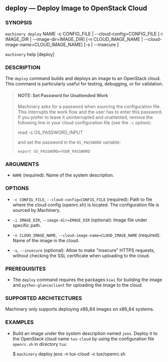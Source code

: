 
## deploy — Deploy Image to OpenStack Cloud

### SYNOPSIS

`machinery deploy` NAME -c CONFIG_FILE | --cloud-config=CONFIG_FILE
   [-i IMAGE_DIR | --image-dir=IMAGE_DIR]
   [-n CLOUD_IMAGE_NAME | --cloud-image-name=CLOUD_IMAGE_NAME]
   [-s | --insecure ]

`machinery` help [deploy]


### DESCRIPTION

The `deploy` command builds and deploys an image to an OpenStack cloud.
This command is particularly useful for testing, debugging, or for validation.


> #### NOTE: Set Password for Unattended Work
> Machinery asks for a password when sourcing the configuration
> file. This interrupts the work flow and the user has to enter
> this password.
> If you prefer to leave it uninterrupted and unattented, remove
> the following line in your cloud configuration file (see the `-c` option):
>
>   read -s OS_PASSWORD_INPUT 
>
> and set the password in the `OS_PASSWORD` variable:
>
>     export OS_PASSWORD=YOUR_PASSWORD


### ARGUMENTS

  * `NAME` (required):
    Name of the system description.


### OPTIONS

  * `-c CONFIG_FILE`, `--cloud-config=CONFIG_FILE` (required):
    Path to file where the cloud config (openrc.sh) is located.
    The configuration file is sourced by Machinery.

  * `-i IMAGE_DIR`, `--image-dir=IMAGE_DIR` (optional):
    Image file under specific path.

  * `-n CLOUD_IMAGE_NAME`, `--cloud-image-name=CLOUD_IMAGE_NAME` (required):
    Name of the image in the cloud.

  * `-s`, `--insecure` (optional):
    Allow to make "insecure" HTTPS requests, without checking the SSL
    certificate when uploading to the cloud.

### PREREQUISITES

 * The `deploy` command requires the packages `kiwi` for building the image
   and `python-glanceclient` for uploading the image to the cloud.

### SUPPORTED ARCHITECTURES

Machinery only supports deploying x86_64 images on x86_64 systems.

### EXAMPLES

 * Build an image under the system description named `jeos`.
   Deploy it to the OpenStack cloud name `tux-cloud` by using the
   configuration file `openrc.sh` in directory `tux`:

   $ `machinery` deploy jeos -n tux-cloud -c tux/openrc.sh
